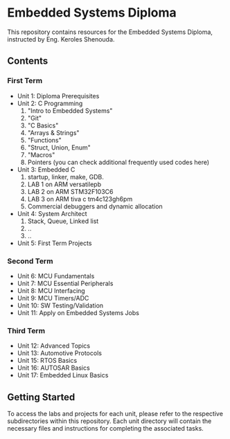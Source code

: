 # Embedded Systems Diploma

This repository contains resources for the Embedded Systems Diploma, instructed by Eng. Keroles Shenouda.

## Contents

### First Term

- Unit 1: Diploma Prerequisites
- Unit 2: C Programming
    1. "Intro to Embedded Systems"
    2. "Git"
    3. "C Basics"
    4. "Arrays & Strings"
    5. "Functions"
    6. "Struct, Union, Enum"
    7. "Macros"
    8. Pointers (you can check additional frequently used codes here)
- Unit 3: Embedded C
    1. startup, linker, make, GDB.
    2. LAB 1 on ARM versatilepb
    3. LAB 2 on ARM STM32F103C6
    4. LAB 3 on ARM tiva c tm4c123gh6pm
    5. Commercial debuggers and dynamic allocation
- Unit 4: System Architect
    1. Stack, Queue, Linked list
    2. ..
    3. ..
- Unit 5: First Term Projects

### Second Term

- Unit 6: MCU Fundamentals
- Unit 7: MCU Essential Peripherals
- Unit 8: MCU Interfacing
- Unit 9: MCU Timers/ADC
- Unit 10: SW Testing/Validation
- Unit 11: Apply on Embedded Systems Jobs

### Third Term

- Unit 12: Advanced Topics
- Unit 13: Automotive Protocols
- Unit 15: RTOS Basics
- Unit 16: AUTOSAR Basics
- Unit 17: Embedded Linux Basics

## Getting Started

To access the labs and projects for each unit, please refer to the respective subdirectories within this repository. Each unit directory will contain the necessary files and instructions for completing the associated tasks.
